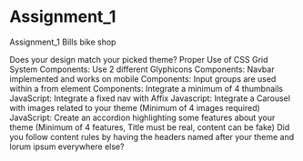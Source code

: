 # Assignment_1
Assignment_1 Bills bike shop

Does your design match your picked theme?
Proper Use of CSS Grid System
Components: Use 2 different Glyphicons
Components: Navbar implemented and works on mobile
Components: Input groups are used within a from element
Components: Integrate a minimum of 4 thumbnails
JavaScript: Integrate a fixed nav with Affix
Javascript: Integrate a Carousel with images related to your theme (Minimum of 4 images required)
JavaScript: Create an accordion highlighting some features about your theme (Minimum of 4 features, Title must be real, content can be fake)
Did you follow content rules by having the headers named after your theme and lorum ipsum everywhere else?

